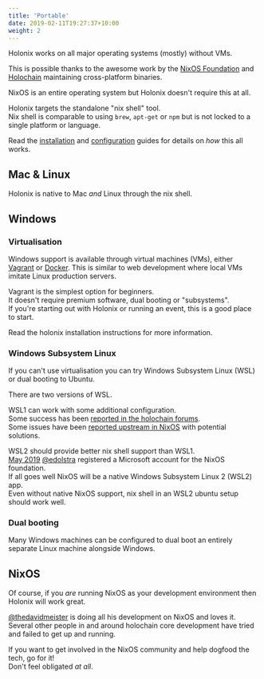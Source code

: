 ```yaml
---
title: 'Portable'
date: 2019-02-11T19:27:37+10:00
weight: 2
---
```


Holonix works on all major operating systems (mostly) without VMs.

This is possible thanks to the awesome work by the [NixOS Foundation](https://nixos.org/nixos/foundation.html) and [Holochain](https://holochain.org) maintaining cross-platform binaries.

NixOS is an entire operating system but Holonix doesn't require this at all.

Holonix targets the standalone "nix shell" tool.  
Nix shell is comparable to using `brew`, `apt-get` or `npm` but is not locked to a single platform or language.

Read the [installation](/docs/install) and [configuration](/docs/config) guides for details on _how_ this all works.

## Mac & Linux

Holonix is native to Mac _and_ Linux through the nix shell.  

## Windows

### Virtualisation

Windows support is available through virtual machines (VMs), either [Vagrant](https://www.vagrantup.com/) or [Docker](https://www.docker.com/). This is similar to web development where local VMs imitate Linux production servers.

Vagrant is the simplest option for beginners.  
It doesn't require premium software, dual booting or "subsystems".  
If you're starting out with Holonix or running an event, this is a good place to start.

Read the holonix installation instructions for more information.

### Windows Subsystem Linux

If you can't use virtualisation you can try Windows Subsystem Linux (WSL) or dual booting to Ubuntu.

There are two versions of WSL.  

WSL1 can work with some additional configuration.  
Some success has been [reported in the holochain forums](https://forum.holochain.org/t/im-spinning-up-some-docs-for-holonix-feedback-welcome/451/3?u=thedavidmeister).  
Some issues have been [reported upstream in NixOS](https://github.com/NixOS/nix/issues/1203) with potential solutions.

WSL2 should provide better nix shell support than WSL1.  
[May 2019](https://github.com/NixOS/nixpkgs/issues/30391#issuecomment-491350711) [@edolstra](https://github.com/edolstra) registered a Microsoft account for the NixOS foundation.  
If all goes well NixOS will be a native Windows Subsystem Linux 2 (WSL2) app.  
Even without native NixOS support, nix shell in an WSL2 ubuntu setup should work well.

### Dual booting

Many Windows machines can be configured to dual boot an entirely separate Linux machine alongside Windows.

## NixOS

Of course, if you _are_ running NixOS as your development environment then Holonix will work great.

[@thedavidmeister](https://github.com/thedavidmeister) is doing all his development on NixOS and loves it.  
Several other people in and around holochain core development have tried and failed to get up and running.  

If you want to get involved in the NixOS community and help dogfood the tech, go for it!  
Don't feel obligated _at all_.
